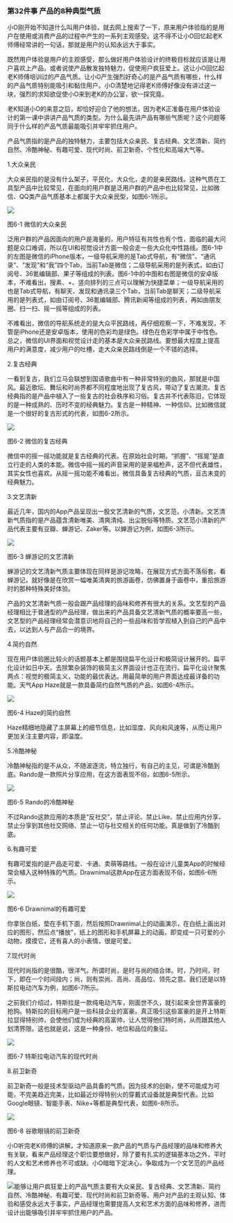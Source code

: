 ### 第32件事 产品的8种典型气质

小O刚开始不知道什么叫用户体验，就去网上搜索了一下，原来用户体验指的是用户在使用或消费产品的过程中产生的一系列主观感受。这不得不让小O回忆起老K师傅经常讲的一句话，那就是用户的认知永远大于事实。

既然用户体验是用户的主观感受，那么做好用户体验设计的终极目标就应该是让用户喜欢上产品，或者说使产品散发独特魅力，促使用户疯狂爱上。这让小O回忆起老K师傅培训过的产品气质。让小O产生强烈好奇心的是产品气质有哪些，什么样的产品气质特别能吸引和黏住用户。小O清楚地记得老K师傅好像没有讲过这一块，强烈的求知欲促使小O来到老K的办公室，欲一探究竟。

老K知道小O的来意之后，却恰好迎合了他的想法，因为老K正准备在用户体验设计的第一课中讲讲产品气质的类型。为什么最先讲产品有哪些气质呢？这个问题等同于什么样的产品气质最能吸引并牢牢抓住用户。

产品气质指的是产品的独特魅力，主要包括大众亲民、复古经典、文艺清新、简约自然、冷酷神秘、有趣可爱、现代时尚、前卫新奇、个性化和高端大气等。

1.大众亲民

大众亲民指的是没有什么架子，平民化，大众化，走的是亲民路线。这种气质在工具型产品中比较常见，在面向的用户群是泛用户群的产品中也比较常见，比如微信、QQ类产品气质基本上都属于大众亲民型，如图6-1所示。

![](images/image01635.jpeg)

图6-1 微信的大众亲民

泛用户群的产品因面向的用户是海量的，用户特征有共性也有个性，面临的最大问题是众口难调，所以在UI和视觉设计方面一般会走一些大众化中性路线。图6-1中的左图是微信的iPhone版本，一级导航采用的是Tab式导航，有“微信”、“通讯录”、“发现”和“我”四个Tab，当前Tab是微信；二级导航采用的是列表式，如由订阅号、36氪编辑部、果子等组成的列表。图6-1中的中图和右图是微信的安卓版本，不难看出，搜素、+、竖向排列的三点可以理解为快捷菜单；一级导航采用的也是Tab式导航，有聊天、发现和通讯录三个Tab，当前Tab是聊天；二级导航采用的是列表式，如由订阅号、36氪编辑部、腾讯新闻等组成的列表，再如由朋友圈、扫一扫、摇一摇等组成的列表。

不难看出，微信的导航系统走的是大众平民路线，再仔细观察一下，不难发现，不管是iPhone还是安卓版本，使用的色彩均是绿色。绿色在色彩学中属于中性色。总之，微信的UI界面和视觉设计走的基本是大众亲民路线。要想最大程度上提高用户的满意度，减少用户的吐槽，走大众亲民路线倒是一个不错的选择。

2.复古经典

一看到复古，我们立马会联想到国语歌曲中有一种非常特别的曲风，那就是中国风。最近歌坛、舞坛和时尚界都不同程度地出现了复古风，带动了复古潮流。复古经典指的是产品中植入了一些复古的社会秩序和习俗。复古并不代表陈旧，它体现的是一种成熟的、历时不变的经典魅力。复古是一种精神、一种信仰。比如微信就是一个很好的复古形式的代表，如图6-2所示。

![](images/image01636.jpeg)

图6-2 微信的复古经典

微信中的摇一摇功能就是复古经典的代表。在原始社会时期，“抓握”、“摇晃”是直立行走的人类的本能。微信中摇一摇的声音采用的是来福枪声，这不但代表雄性，其实女性也喜欢。从摇一摇功能不难看出，微信具备复古经典的气质，亘古未变的经典魅力。

3.文艺清新

最近几年，国内的App产品呈现出一股文艺清新的气质，文艺范，小清新。文艺清新气质指的是产品蕴含清新唯美、清爽清纯、出尘脱俗等特质。文艺范小清新的产品代表主要有豆瓣、蝉游记、Zaker等。以蝉游记为例，如图6-3所示。

![](images/image01637.jpeg)

图6-3 蝉游记的文艺清新

蝉游记的文艺清新气质主要体现在同样是游记攻略，在展现方式方面不落俗套。看蝉游记，就好像是在欣赏一幅唯美清爽的旅游画卷，仿佛置身于画卷中，重拾旅游时的那种特殊美好体验。

产品的文艺清新气质一般会跟产品经理的品味和修养有很大的关系。文艺型的产品经理相比于普通型的产品经理，做出来的产品具备文艺清新气质的概率要高一些，文艺型的产品经理经常会潜意识地将自己的一些品味和哲学观植入到自己的产品中去，以达到人与产品合一的境界。

4.简约自然

现在用户体验圈比较火的话题基本上都是围绕扁平化设计和极简设计展开的。扁平化设计如日中天。去除繁杂装饰的极简主义界面设计也正在流行。扁平化设计聚焦两点：视觉的极简主义，功能的最优表达。用最简单的用户界面达成最详备的功能。天气App Haze就是一款具备简约自然气质的产品，如图6-4所示。

![](images/image01638.jpeg)

图6-4 Haze的简约自然

Haze精细地隐藏了主屏幕上的细节信息，比如湿度、风向和风速等，从而让用户更加关注主要内容，即温度。

5.冷酷神秘

冷酷神秘指的是不从众，不随波逐流，特立独行，有自己的主见，可谓是冷酷到底。Rando是一款照片分享应用，在这方面表现不俗，如图6-5所示。

![](images/image01639.jpeg)

图6-5 Rando的冷酷神秘

不过Rando这款应用的本质是“反社交”，禁止评论、禁止Like、禁止应用内分享、禁止分享到其他社交网络、禁止一切与社交相关的任何功能。真是做到了冷酷到底。

6.有趣可爱

有趣可爱指的是产品走可爱、卡通、卖萌等路线。一般在设计儿童类App的时候经常会植入这种特殊的气质。Drawnimal这款App在这方面表现不俗，如图6-6所示。

![](images/image01640.jpeg)

图6-6 Drawnimal的有趣可爱

你拿张白纸，垫在手机下面，然后按照Drawnimal上的动画演示，在白纸上画出对应的图形，然后点“播放”，纸上的图形和手机屏幕上的动画，即变成一只可爱的小动物，摸摸它，还有喜人的小表情，很是可爱。

7.现代时尚

现代时尚指的是很酷，很洋气。所谓时尚，是时与尚的结合体。时，乃时间，时下，即在一个时间段内；尚，则有崇尚、高尚、高品位、领先之意。我们还是以特斯拉电动汽车为例，如图6-7所示。

之前我们介绍过，特斯拉是一款纯电动汽车，刚面世不久，就引起来全世界富豪的抢购。特斯拉的目标用户是一些科技企业的富豪。真正吸引这些富豪的是开上特斯拉显得特别帅，会使他们成为经典的高富帅，让人觉得他们特时尚，从而跟其他人划清界限。这也就是说，这是一种身份、地位和品位的象征。

![](images/image01641.jpeg)

图6-7 特斯拉电动汽车的现代时尚

8.前卫新奇

前卫新奇一般是技术型驱动产品具备的气质。因为技术的创新，使不可能成为可能，不完美趋近完美，比如最近炒得特别火的穿戴式设备就是典型代表。比如Google眼镜、智能手表、Nike+等都是典型代表，如图6-8所示。

![](images/image01642.jpeg)

图6-8 谷歌眼镜的前卫新奇

小O听完老K师傅的讲解，才知道原来一款产品的气质与产品经理的品味和修养大有关联，看来产品经理这个职位要想做好，除了要有扎实的逻辑基本功之外，平时的人文和艺术修养也不可或缺。小O暗暗下定决心，争取成为一个文艺范的产品经理。

![](images/image01643.jpeg)能够让用户疯狂爱上的产品气质主要有大众亲民、复古经典、文艺清新、简约自然、冷酷神秘、有趣可爱、现代时尚和前卫新奇等。用户对产品的主观认知、体验和感受永远大于事实，产品经理也需要提高人文和艺术方面的品味和修养，进而设计出能够吸引并牢牢抓住用户的产品。
